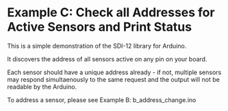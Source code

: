 [//]: # ( @page example_c_page Example C: Check all Addresses for Active Sensors and Print Status )
# Example C: Check all Addresses for Active Sensors and Print Status

This is a simple demonstration of the SDI-12 library for Arduino.

It discovers the address of all sensors active on any pin on your board.

Each sensor should have a unique address already - if not, multiple sensors may respond simultaenously to the same request and the output will not be readable by the Arduino.

To address a sensor, please see Example B: b_address_change.ino
